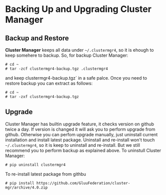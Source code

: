 # Backing Up and Upgrading Cluster Manager

## Backup and Restore
**Cluster Manager** keeps all data under `~/.clustermgr4`, so it is ehough to keep somehere to backup. So, for backup Cluster Manager:

```
# cd ~
# tar -zcf clustermgr4-backup.tgz .clustermgr4
```

and keep clustermgr4-backup.tgz` in a safe palce. Once you need to restore backup you can extract as follows:

```
# cd ~
# tar -zxf clustermgr4-backup.tgz
```

## Upgrade

Cluster Manager has builtin upgrade feature, it checks version on github twice a day. If version is changed it will ask you to
perform upgrade from github. Otherwise you can perfom upgrade manually, just uninstall current installation and install 
latest package. Uninstall and re-install won't touch `~/.clustermgr4`, so it is keep to uninstall and re-install. But we still
recommend you to perform backup as explained above. To uninstull Cluster Manager:

```
# pip uninstall clustermgr4
```

To re-install latest package from githbu

```
# pip install https://github.com/GluuFederation/cluster-mgr/archive/4.0.zip
```
